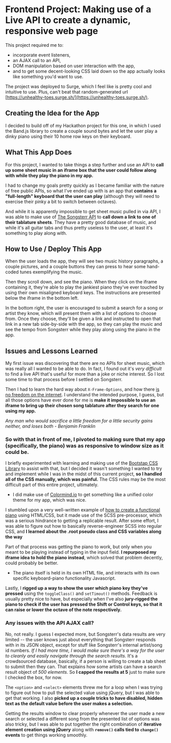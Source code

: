 # Frontend Project: Making use of a Live API to create a dynamic, responsive web page

This project required me to:

- incorporate event listeners,
- an AJAX call to an API,
- DOM manipulation based on user interaction with the app,
- and to get some decent-looking CSS laid down so the app actually looks like something you'd want to use.

The project was deployed to Surge, which I feel like is pretty cool and intuitive to use. Plus, can't beat that random-generated url [https://unhealthy-toes.surge.sh/](https://unhealthy-toes.surge.sh/).

## Creating the Idea for the App

I decided to build off of my Hackathon project for this one, in which I used the Band.js library to create a couple sound bytes and let the user play a dinky piano using their 10 home row keys on their keyboard.

## What This App Does

For this project, I wanted to take things a step further and use an API to **call up some sheet music in an iframe box that the user could follow along with while they play the piano in my app.**

I had to change my goals pretty quickly as I became familiar with the nature of free public APIs, so what I've ended up with is an app that **contains a "full-length" keyboard that the user can play** (although they will need to exercise their pinky a bit to switch between octaves).

And while it is apparently impossible to get sheet music pulled in via API, I was able to make use of [The Songsterr API](https://www.songsterr.com/a/wa/api) to **call down a link to one of their tablature sheets**. They have a pretty good database of music, and while it's all guitar tabs and thus pretty useless to the user, at least it's something to play along with.

## How to Use / Deploy This App

When the user loads the app, they will see two music history paragraphs, a couple pictures, and a couple buttons they can press to hear some hand-coded tunes exemplifying the music.

Then they scroll down, and see the piano. When they click on the iframe containing it, they're able to play the jankiest piano they've ever touched by using their own misaligned keyboard keys. The instructions are presented below the iframe in the bottom left.

In the bottom right, the user is encouraged to submit a search for a song or artist they know, which will present them with a list of options to choose from. Once they choose, they'll be given a link and instructed to open that link in a new tab side-by-side with the app, so they can play the music and see the tempo from Songsterr while they play along using the piano in the app.

## Issues and Lessons Learned

My first issue was discovering that there are no APIs for sheet music, which was really all I wanted to be able to do. In fact, I found out it's _very difficult_ to find a live API that's useful for more than a joke or niche interest. So I lost some time to that process before I settled on Songsterr.

Then I had to learn the hard way about `X-Frame-Options`, and how there [is no freedom on the internet](https://stackoverflow.com/questions/6663244/cant-show-some-websites-in-iframe-tag). I understand the intended purpose, I guess, but all those options have ever done for me is **make it impossible to use an iframe to bring up their chosen song tablature after they search for one using my app.**

_Any man who would sacrifice a little freedom for a little security gains neither, and loses both - Benjamin Franklin_

### So with that in front of me, I pivoted to making sure that my app (specifically, the piano) was as responsive to window size as it could be.

I briefly experimented with learning and making use of the [Bootstap CSS Library](https://getbootstrap.com/docs/3.4/css/) to assist with that, but I decided it wasn't something I wanted to try and implement while I was in the midst of this current project, **so I handled all of the CSS manually, which was painful.** The CSS rules may be the most difficult part of this entire project, ultimately.

- I did make use of [Colormind.io](http://colormind.io/bootstrap/) to get something like a unified color theme for my app, which was nice.

I stumbled upon a very well-written example of [how to create a functional piano](https://codepen.io/enteleform/pen/PepqYV) using HTML/CSS, but it made use of the SCSS pre-processor, which was a serious hindrance to getting a replicable result. After some effort, I was able to figure out how to basically reverse-engineer SCSS into regular CSS, and **I learned about the .root pseudo class and CSS variables along the way**

Part of that process was getting the piano to work, but only when you meant to be playing instead of typing in the input field. **I repurposed my iframe idea to hold the piano instead**, which solved that problem decently, could probably be better.

- The piano itself is held in its own HTML file, and interacts with its own specific keyboard-piano functionality Javascript.

Lastly, I **rigged up a way to show the user which piano key they've pressed** using the `toggleClass()` and `setTimout()` methods. Feedback is usually pretty nice to have, but especially when I've also **jury-rigged the piano to check if the user has pressed the Shift or Control keys, so that it can raise or lower the octave of the note respectively.**

### Any issues with the API AJAX call?

No, not really. I guess I expected more, but Songsterr's data results are very limited -- the user knows just about everything that Songsterr responds with in its JSON object, except for stuff like Songsterr's internal artist/song id numbers. _If I had more time, I would make sure there's a way for the user to cleanly and easily navigate through the search results_. It's a crowdsourced database, basically, if a person is willing to create a tab sheet to submit then they can. That explains how some artists can have a search result object of _500 elements_. So **I capped the results at 5** just to make sure I checked the box, for now.

The `<option>` and `<select>` elements threw me for a loop when I was trying to figure out how to pull the selected value using jQuery, but I was able to get that working. I also **picked up a couple tricks to have disabled, hidden text as the default value before the user makes a selection.**

Getting the results window to clear properly whenever the user made a new search or selected a different song from the presented list of options was also tricky, but I was able to put together the right combination of **iterative element creation using jQuery** along with **`remove()` calls tied to `change()` events** to get things working smoothly.
